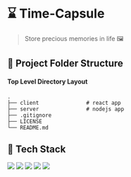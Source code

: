 # ⌛ Time-Capsule

> Store precious memories in life 🖼

## 📂 Project Folder Structure

#### Top Level Directory Layout

```terminal
.
├── client               # react app
├── server               # nodejs app
├── .gitignore
├── LICENSE
└── README.md
```

## 🧪 Tech Stack

<p>
  <img src="https://img.shields.io/badge/React-20232A?style=for-the-badge&logo=react&logoColor=61DAFB" >
  <img src="https://img.shields.io/badge/Redux-593D88?style=for-the-badge&logo=redux&logoColor=white" >
  <img src="https://img.shields.io/badge/Material%20UI-007FFF?style=for-the-badge&logo=mui&logoColor=white" >
  <img src="https://img.shields.io/badge/Node.js-339933?style=for-the-badge&logo=nodedotjs&logoColor=white" >
  <img src="https://img.shields.io/badge/Docker-2CA5E0?style=for-the-badge&logo=docker&logoColor=white" >
</p>
